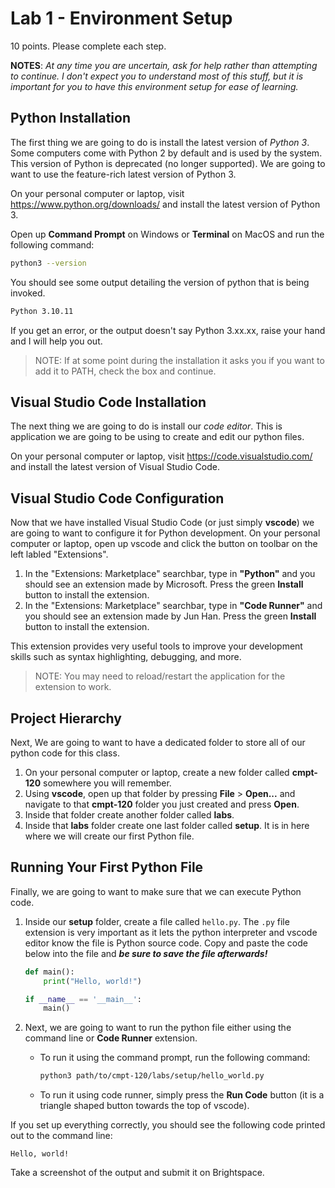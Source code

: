 # Lab 1 - Environment Setup

10 points. Please complete each step.

**NOTES**: _At any time you are uncertain, ask for help rather than attempting to continue. I don't expect you to understand most of this stuff, but it is important for you to have this environment setup for ease of learning._

## Python Installation

The first thing we are going to do is install the latest version of _Python 3_. Some computers come with Python 2 by default and is used by the system. This version of Python is deprecated (no longer supported). We are going to want to use the feature-rich latest version of Python 3.

On your personal computer or laptop, visit https://www.python.org/downloads/ and install the latest version of Python 3.

Open up __Command Prompt__ on Windows or __Terminal__ on MacOS and run the following command:

```sh
python3 --version
```

You should see some output detailing the version of python that is being invoked.

```sh
Python 3.10.11
```

If you get an error, or the output doesn't say Python 3.xx.xx, raise your hand and I will help you out.

> NOTE: If at some point during the installation it asks you if you want to add it to PATH, check the box and continue. 

## Visual Studio Code Installation

The next thing we are going to do is install our _code editor_. This is application we are going to be using to create and edit our python files.

On your personal computer or laptop, visit https://code.visualstudio.com/ and install the latest version of Visual Studio Code.

## Visual Studio Code Configuration

Now that we have installed Visual Studio Code (or just simply __vscode__) we are going to want to configure it for Python development. On your personal computer or laptop, open up vscode and click the button on toolbar on the left labled "Extensions". 

1. In the "Extensions: Marketplace" searchbar, type in __"Python"__ and you should see an extension made by Microsoft. Press the green __Install__ button to install the extension. 
2. In the "Extensions: Marketplace" searchbar, type in __"Code Runner"__ and you should see an extension made by Jun Han. Press the green __Install__ button to install the extension.

This extension provides very useful tools to improve your development skills such as syntax highlighting, debugging, and more.

> NOTE: You may need to reload/restart the application for the extension to work.

## Project Hierarchy

Next, We are going to want to have a dedicated folder to store all of our python code for this class. 

1. On your personal computer or laptop, create a new folder called __cmpt-120__ somewhere you will remember.
2. Using __vscode__, open up that folder by pressing __File__ > __Open...__ and navigate to that __cmpt-120__ folder you just created and press __Open__.
3. Inside that folder create another folder called __labs__.
4. Inside that __labs__ folder create one last folder called __setup__. It is in here where we will create our first Python file.

## Running Your First Python File

Finally, we are going to want to make sure that we can execute Python code. 

1. Inside our __setup__ folder, create a file called `hello.py`. The `.py` file extension is very important as it lets the python interpreter and vscode editor know the file is Python source code. Copy and paste the code below into the file and ___be sure to save the file afterwards!___

    ```py
    def main():
        print("Hello, world!")

    if __name__ == '__main__':
        main()
    ```

2. Next, we are going to want to run the python file either using the command line or __Code Runner__ extension. 
    - To run it using the command prompt, run the following command:
        ```sh
        python3 path/to/cmpt-120/labs/setup/hello_world.py
        ```
    - To run it using code runner, simply press the __Run Code__ button (it is a triangle shaped button towards the top of vscode).

If you set up everything correctly, you should see the following code printed out to the command line:

```
Hello, world!
```

Take a screenshot of the output and submit it on Brightspace.
